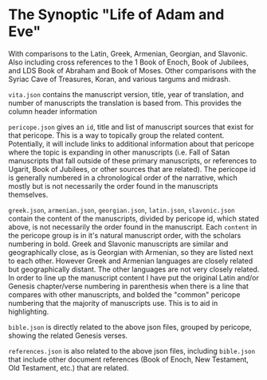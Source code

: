 # The Synoptic "Life of Adam and Eve"
With comparisons to the Latin, Greek, Armenian, Georgian, and Slavonic. Also including cross references to the 1 Book of Enoch, Book of Jubilees, and LDS Book of Abraham and Book of Moses. Other comparisons with the Syriac Cave of Treasures, Koran, and various targums and midrash.

`vita.json` contains the manuscript version, title, year of translation, and number of manuscripts the translation is based from. This provides the column header information

`pericope.json` gives an `id`, title and list of manuscript sources that exist for that pericope. This is a way to topically group the related content. Potentially, it will include links to additional information about that pericope where the topic is expanding in other manuscripts (i.e. Fall of Satan manuscripts that fall outside of these primary manuscripts, or references to Ugarit, Book of Jubilees, or other sources that are related). The pericope id is generally numbered in a chronological order of the narrative, which mostly but is not necessarily the order found in the manuscripts themselves.

`greek.json`, `armenian.json`, `georgian.json`, `latin.json`, `slavonic.json` contain the content of the manuscripts, divided by pericope id, which stated above, is not necessarily the order found in the manuscript. Each `content` in the pericope group is in it's natural manuscript order, with the scholars numbering in bold. Greek and Slavonic manuscripts are similar and geographically close, as is Georgian with Armenian, so they are listed next to each other. However Greek and Armenian languages are closely related but geographically distant. The other languages are not very closely related. In order to line up the manuscript content I have put the original Latin and/or Genesis chapter/verse numbering in parenthesis when there is a line that compares with other manuscripts, and bolded the "common" pericope numbering that the majority of manuscripts use. This is to aid in highlighting.

`bible.json` is directly related to the above json files, grouped by pericope, showing the related Genesis verses.

`references.json` is also related to the above json files, including `bible.json` that include other document references (Book of Enoch, New Testament, Old Testament, etc.) that are related.